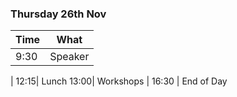 ### Thursday 26th Nov

Time | What
---|---
9:30 |Speaker
|
12:15| Lunch
13:00| Workshops
|
16:30 | End of Day
